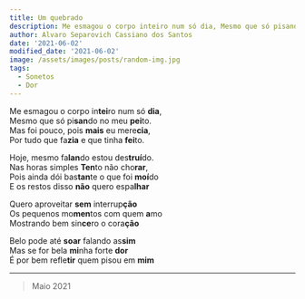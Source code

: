 ```yaml
---
title: Um quebrado
description: Me esmagou o corpo inteiro num só dia, Mesmo que só pisando no meu peito...
author: Alvaro Separovich Cassiano dos Santos
date: '2021-06-02'
modified_date: '2021-06-02'
image: /assets/images/posts/random-img.jpg
tags:
  - Sonetos
  - Dor
---
```

Me esmagou o corpo in**tei**ro num só **dia**,  
Mesmo que só pi**san**do no meu **pei**to.  
Mas foi pouco, pois **mais** eu mere**cia**,  
Por tudo que fa**zia** e que tinha **fei**to.  

Hoje, mesmo fa**lan**do estou des**truí**do.  
Nas horas simples **Ten**to não cho**rar**,  
Pois ainda dói bas**tan**te o que foi **moí**do  
E os restos disso **não** quero espa**lhar**  

Quero aproveitar **sem** interrup**ção**  
Os pequenos mo**men**tos com quem **a**mo  
Mostrando bem sin**ce**ro o cora**ção**  

Belo pode até **soar** falando as**sim**  
Mas se for bela **mi**nha forte **dor**  
É por bem refle**tir** quem pisou em **mim**  

______
> Maio 2021